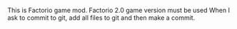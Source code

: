 This is Factorio game mod.
Factorio 2.0 game version must be used
When I ask to commit to git, add all files to git and then make a commit.